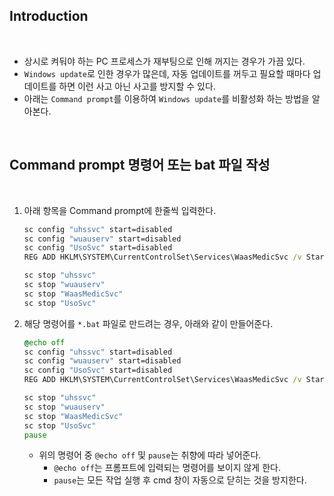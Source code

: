 ## Introduction

<br>

- 상시로 켜둬야 하는 PC 프로세스가 재부팅으로 인해 꺼지는 경우가 가끔 있다.
- `Windows update`로 인한 경우가 많은데, 자동 업데이트를 꺼두고 필요할 때마다 업데이트를 하면 이런 사고 아닌 사고를 방지할 수 있다.
- 아래는 `Command prompt`를 이용하여 `Windows update`를 비활성화 하는 방법을 알아본다.

<br>

## Command prompt 명령어 또는 bat 파일 작성

<br>

1. 아래 항목을 Command prompt에 한줄씩 입력한다.
    ```cmd
    sc config "uhssvc" start=disabled
    sc config "wuauserv" start=disabled
    sc config "UsoSvc" start=disabled
    REG ADD HKLM\SYSTEM\CurrentControlSet\Services\WaasMedicSvc /v Start /f /t REG_DWORD /d 4

    sc stop "uhssvc"
    sc stop "wuauserv"
    sc stop "WaasMedicSvc"
    sc stop "UsoSvc"
    ```
2. 해당 명령어를 `*.bat` 파일로 만드려는 경우, 아래와 같이 만들어준다.
    ```bat
    @echo off
    sc config "uhssvc" start=disabled
    sc config "wuauserv" start=disabled
    sc config "UsoSvc" start=disabled
    REG ADD HKLM\SYSTEM\CurrentControlSet\Services\WaasMedicSvc /v Start /f /t REG_DWORD /d 4

    sc stop "uhssvc"
    sc stop "wuauserv"
    sc stop "WaasMedicSvc"
    sc stop "UsoSvc"
    pause
    ```
    - 위의 명령어 중 `@echo off` 및 `pause`는 취향에 따라 넣어준다.
      - `@echo off`는 프롬프트에 입력되는 명령어를 보이지 않게 한다.
      - `pause`는 모든 작업 실행 후 cmd 창이 자동으로 닫히는 것을 방지한다.